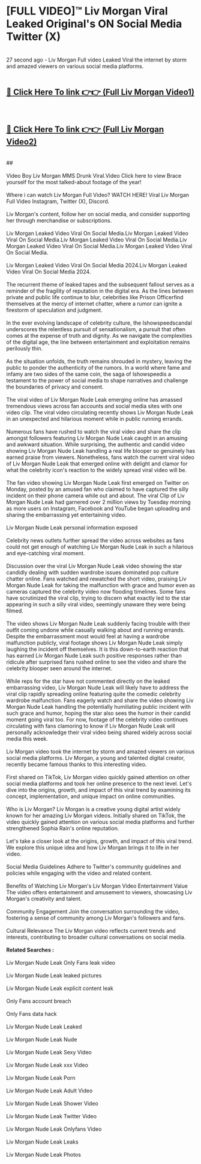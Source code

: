 # [FULL VIDEO]™ Liv Morgan Viral Leaked Original's ON Social Media Twitter (X) <br>
<br>
27 second ago - Liv Morgan Full video Leaked Viral the internet by storm and amazed viewers on various social media platforms.<br>

 <br>

##  <a href="https://play.123hd.live?title=Full Liv_Morgan&ref=git">🔴 Click Here To link 👉👉 (Full Liv Morgan Video1)</a><br>
  <br>

##  <a href="https://play.123hd.live?title=Full Liv_Morgan&ref=git">🔴 Click Here To link 👉👉 (Full Liv Morgan Video2)</a><br>
  <br>
  ##


  <br>

  <br>
Video Boy Liv Morgan MMS Drunk Viral.Video Click here to view Brace yourself for the most talked-about footage of the year!
<br><br>
Where i can watch Liv Morgan Full Video? WATCH HERE! Viral Liv Morgan Full Video Instagram, Twitter (X), Discord.
<br><br>
Liv Morgan's content, follow her on social media, and consider supporting her through merchandise or subscriptions.
<br><br>
Liv Morgan Leaked Video Viral On Social Media.Liv Morgan Leaked Video Viral On Social Media.Liv Morgan Leaked Video Viral On Social Media.Liv Morgan Leaked Video Viral On Social Media.Liv Morgan Leaked Video Viral On Social Media.
<br><br>
Liv Morgan Leaked Video Viral On Social Media 2024.Liv Morgan Leaked Video Viral On Social Media 2024.
<br><br>
The recurrent theme of leaked tapes and the subsequent fallout serves as a reminder of the fragility of reputation in the digital era. As the lines between private and public life continue to blur, celebrities like Prison Officerfind themselves at the mercy of internet chatter, where a rumor can ignite a firestorm of speculation and judgment.
<br><br>
In the ever evolving landscape of celebrity culture, the Ishowspeedscandal underscores the relentless pursuit of sensationalism, a pursuit that often comes at the expense of truth and dignity. As we navigate the complexities of the digital age, the line between entertainment and exploitation remains perilously thin.
<br><br>
As the situation unfolds, the truth remains shrouded in mystery, leaving the public to ponder the authenticity of the rumors. In a world where fame and infamy are two sides of the same coin, the saga of Ishowspeedis a testament to the power of social media to shape narratives and challenge the boundaries of privacy and consent.
<br><br>
The viral video of Liv Morgan Nude Leak emerging online has amassed tremendous views across fan accounts and social media sites with one video clip. The viral video circulating recently shows Liv Morgan Nude Leak in an unexpected and hilarious moment while in public running errands.
<br><br>
Numerous fans have rushed to watch the viral video and share the clip amongst followers featuring Liv Morgan Nude Leak caught in an amusing and awkward situation. While surprising, the authentic and candid video showing Liv Morgan Nude Leak handling a real life blooper so genuinely has earned praise from viewers. Nonetheless, fans watch the current viral video of Liv Morgan Nude Leak that emerged online with delight and clamor for what the celebrity icon's reaction to the widely spread viral video will be.
<br><br>
The fan video showing Liv Morgan Nude Leak first emerged on Twitter on Monday, posted by an amused fan who claimed to have captured the silly incident on their phone camera while out and about. The viral Clip of Liv Morgan Nude Leak had garnered over 2 million views by Tuesday morning as more users on Instagram, Facebook and YouTube began uploading and sharing the embarrassing yet entertaining video.
<br><br>
Liv Morgan Nude Leak personal information exposed
<br><br>
Celebrity news outlets further spread the video across websites as fans could not get enough of watching Liv Morgan Nude Leak in such a hilarious and eye-catching viral moment.
<br><br>
Discussion over the viral Liv Morgan Nude Leak video showing the star candidly dealing with sudden wardrobe issues dominated pop culture chatter online. Fans watched and rewatched the short video, praising Liv Morgan Nude Leak for taking the malfunction with grace and humor even as cameras captured the celebrity video now flooding timelines. Some fans have scrutinized the viral clip, trying to discern what exactly led to the star appearing in such a silly viral video, seemingly unaware they were being filmed.
<br><br>
The video shows Liv Morgan Nude Leak suddenly facing trouble with their outfit coming undone while casually walking about and running errands. Despite the embarrassment most would feel at having a wardrobe malfunction publicly, viral footage shows Liv Morgan Nude Leak simply laughing the incident off themselves. It is this down-to-earth reaction that has earned Liv Morgan Nude Leak such positive responses rather than ridicule after surprised fans rushed online to see the video and share the celebrity blooper seen around the internet.
<br><br>
While reps for the star have not commented directly on the leaked embarrassing video, Liv Morgan Nude Leak will likely have to address the viral clip rapidly spreading online featuring quite the comedic celebrity wardrobe malfunction. Fans eagerly watch and share the video showing Liv Morgan Nude Leak handling the potentially humiliating public incident with such grace and humor, hoping the star also sees the humor in their candid moment going viral too. For now, footage of the celebrity video continues circulating with fans clamoring to know if Liv Morgan Nude Leak will personally acknowledge their viral video being shared widely across social media this week.
<br><br>
Liv Morgan video took the internet by storm and amazed viewers on various social media platforms. Liv Morgan, a young and talented digital creator, recently became famous thanks to this interesting video.
<br><br>
First shared on TikTok, Liv Morgan video quickly gained attention on other social media platforms and took her online presence to the next level. Let's dive into the origins, growth, and impact of this viral trend by examining its concept, implementation, and unique impact on online communities.
<br><br>
Who is Liv Morgan? Liv Morgan is a creative young digital artist widely known for her amazing Liv Morgan videos. Initially shared on TikTok, the video quickly gained attention on various social media platforms and further strengthened Sophia Rain's online reputation.
<br><br>
Let's take a closer look at the origins, growth, and impact of this viral trend. We explore this unique idea and how Liv Morgan brings it to life in her video.
<br><br>
Social Media Guidelines Adhere to Twitter's community guidelines and policies while engaging with the video and related content.
<br><br>
Benefits of Watching Liv Morgan's Liv Morgan Video Entertainment Value The video offers entertainment and amusement to viewers, showcasing Liv Morgan's creativity and talent.
<br><br>
Community Engagement Join the conversation surrounding the video, fostering a sense of community among Liv Morgan's followers and fans.
<br><br>
Cultural Relevance The Liv Morgan video reflects current trends and interests, contributing to broader cultural conversations on social media.
<br><br>
<strong>Related Searches :</strong>
<br><br>
Liv Morgan Nude Leak Only Fans leak video
<br><br>
Liv Morgan Nude Leak leaked pictures
<br><br>
Liv Morgan Nude Leak explicit content leak
<br><br>
Only Fans account breach
<br><br>
Only Fans data hack
<br><br>
Liv Morgan Nude Leak Leaked
<br><br>
Liv Morgan Nude Leak Nude
<br><br>
Liv Morgan Nude Leak Sexy Video
<br><br>
Liv Morgan Nude Leak xxx Video
<br><br>
Liv Morgan Nude Leak Porn
<br><br>
Liv Morgan Nude Leak Adult Video
<br><br>
Liv Morgan Nude Leak Shower Video
<br><br>
Liv Morgan Nude Leak Twitter Video
<br><br>
Liv Morgan Nude Leak Onlyfans Video
<br><br>
Liv Morgan Nude Leak Leaks
<br><br>
Liv Morgan Nude Leak Photos